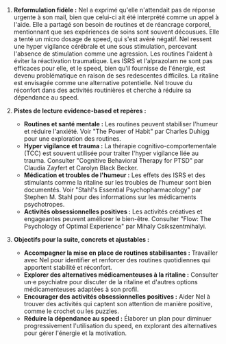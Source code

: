 1) **Reformulation fidèle :**
Nel a exprimé qu'elle n'attendait pas de réponse urgente à son mail, bien que celui-ci ait été interprété comme un appel à l'aide. Elle a partagé son besoin de routines et de réancrage corporel, mentionnant que ses expériences de soins sont souvent décousues. Elle a tenté un micro dosage de speed, qui s'est avéré négatif. Nel ressent une hyper vigilance cérébrale et une sous stimulation, percevant l'absence de stimulation comme une agression. Les routines l'aident à éviter la réactivation traumatique. Les ISRS et l'alprazolam ne sont pas efficaces pour elle, et le speed, bien qu'il fournisse de l'énergie, est devenu problématique en raison de ses redescentes difficiles. La ritaline est envisagée comme une alternative potentielle. Nel trouve du réconfort dans des activités routinières et cherche à réduire sa dépendance au speed.

2) **Pistes de lecture evidence-based et repères :**
   - **Routines et santé mentale :** Les routines peuvent stabiliser l'humeur et réduire l'anxiété. Voir "The Power of Habit" par Charles Duhigg pour une exploration des routines.
   - **Hyper vigilance et trauma :** La thérapie cognitivo-comportementale (TCC) est souvent utilisée pour traiter l'hyper vigilance liée au trauma. Consulter "Cognitive Behavioral Therapy for PTSD" par Claudia Zayfert et Carolyn Black Becker.
   - **Médication et troubles de l'humeur :** Les effets des ISRS et des stimulants comme la ritaline sur les troubles de l'humeur sont bien documentés. Voir "Stahl's Essential Psychopharmacology" par Stephen M. Stahl pour des informations sur les médicaments psychotropes.
   - **Activités obsessionnelles positives :** Les activités créatives et engageantes peuvent améliorer le bien-être. Consulter "Flow: The Psychology of Optimal Experience" par Mihaly Csikszentmihalyi.

3) **Objectifs pour la suite, concrets et ajustables :**
   - **Accompagner la mise en place de routines stabilisantes :** Travailler avec Nel pour identifier et renforcer des routines quotidiennes qui apportent stabilité et réconfort.
   - **Explorer des alternatives médicamenteuses à la ritaline :** Consulter un·e psychiatre pour discuter de la ritaline et d'autres options médicamenteuses adaptées à son profil.
   - **Encourager des activités obsessionnelles positives :** Aider Nel à trouver des activités qui captent son attention de manière positive, comme le crochet ou les puzzles.
   - **Réduire la dépendance au speed :** Élaborer un plan pour diminuer progressivement l'utilisation du speed, en explorant des alternatives pour gérer l'énergie et la motivation.